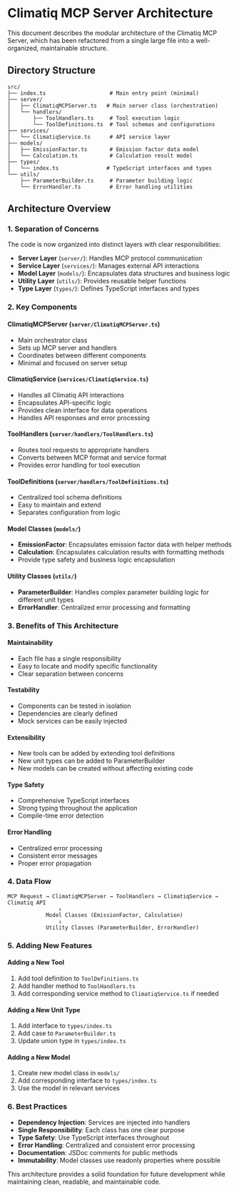 # Climatiq MCP Server Architecture

This document describes the modular architecture of the Climatiq MCP Server, which has been refactored from a single large file into a well-organized, maintainable structure.

## Directory Structure

```
src/
├── index.ts                    # Main entry point (minimal)
├── server/
│   ├── ClimatiqMCPServer.ts   # Main server class (orchestration)
│   └── handlers/
│       ├── ToolHandlers.ts     # Tool execution logic
│       └── ToolDefinitions.ts  # Tool schemas and configurations
├── services/
│   └── ClimatiqService.ts      # API service layer
├── models/
│   ├── EmissionFactor.ts       # Emission factor data model
│   └── Calculation.ts          # Calculation result model
├── types/
│   └── index.ts               # TypeScript interfaces and types
└── utils/
    ├── ParameterBuilder.ts     # Parameter building logic
    └── ErrorHandler.ts         # Error handling utilities
```

## Architecture Overview

### 1. **Separation of Concerns**

The code is now organized into distinct layers with clear responsibilities:

- **Server Layer** (`server/`): Handles MCP protocol communication
- **Service Layer** (`services/`): Manages external API interactions
- **Model Layer** (`models/`): Encapsulates data structures and business logic
- **Utility Layer** (`utils/`): Provides reusable helper functions
- **Type Layer** (`types/`): Defines TypeScript interfaces and types

### 2. **Key Components**

#### **ClimatiqMCPServer** (`server/ClimatiqMCPServer.ts`)
- Main orchestrator class
- Sets up MCP server and handlers
- Coordinates between different components
- Minimal and focused on server setup

#### **ClimatiqService** (`services/ClimatiqService.ts`)
- Handles all Climatiq API interactions
- Encapsulates API-specific logic
- Provides clean interface for data operations
- Handles API responses and error processing

#### **ToolHandlers** (`server/handlers/ToolHandlers.ts`)
- Routes tool requests to appropriate handlers
- Converts between MCP format and service format
- Provides error handling for tool execution

#### **ToolDefinitions** (`server/handlers/ToolDefinitions.ts`)
- Centralized tool schema definitions
- Easy to maintain and extend
- Separates configuration from logic

#### **Model Classes** (`models/`)
- **EmissionFactor**: Encapsulates emission factor data with helper methods
- **Calculation**: Encapsulates calculation results with formatting methods
- Provide type safety and business logic encapsulation

#### **Utility Classes** (`utils/`)
- **ParameterBuilder**: Handles complex parameter building logic for different unit types
- **ErrorHandler**: Centralized error processing and formatting

### 3. **Benefits of This Architecture**

#### **Maintainability**
- Each file has a single responsibility
- Easy to locate and modify specific functionality
- Clear separation between concerns

#### **Testability**
- Components can be tested in isolation
- Dependencies are clearly defined
- Mock services can be easily injected

#### **Extensibility**
- New tools can be added by extending tool definitions
- New unit types can be added to ParameterBuilder
- New models can be created without affecting existing code

#### **Type Safety**
- Comprehensive TypeScript interfaces
- Strong typing throughout the application
- Compile-time error detection

#### **Error Handling**
- Centralized error processing
- Consistent error messages
- Proper error propagation

### 4. **Data Flow**

```
MCP Request → ClimatiqMCPServer → ToolHandlers → ClimatiqService → Climatiq API
                ↓
            Model Classes (EmissionFactor, Calculation)
                ↓
            Utility Classes (ParameterBuilder, ErrorHandler)
```

### 5. **Adding New Features**

#### **Adding a New Tool**
1. Add tool definition to `ToolDefinitions.ts`
2. Add handler method to `ToolHandlers.ts`
3. Add corresponding service method to `ClimatiqService.ts` if needed

#### **Adding a New Unit Type**
1. Add interface to `types/index.ts`
2. Add case to `ParameterBuilder.ts`
3. Update union type in `types/index.ts`

#### **Adding a New Model**
1. Create new model class in `models/`
2. Add corresponding interface to `types/index.ts`
3. Use the model in relevant services

### 6. **Best Practices**

- **Dependency Injection**: Services are injected into handlers
- **Single Responsibility**: Each class has one clear purpose
- **Type Safety**: Use TypeScript interfaces throughout
- **Error Handling**: Centralized and consistent error processing
- **Documentation**: JSDoc comments for public methods
- **Immutability**: Model classes use readonly properties where possible

This architecture provides a solid foundation for future development while maintaining clean, readable, and maintainable code. 